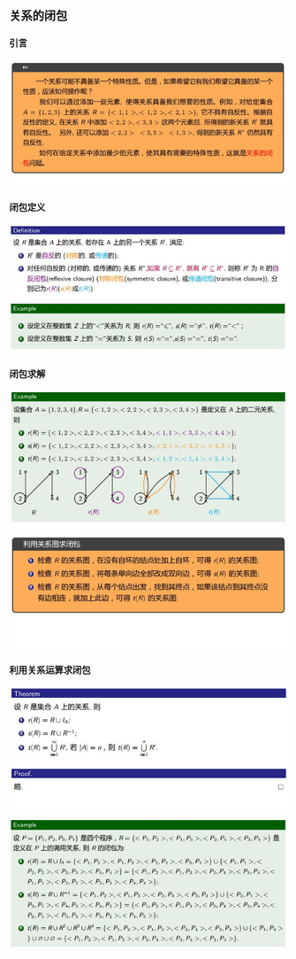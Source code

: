 ## 关系的闭包
### 引言
![49](https://github.com/Alex5Moon/mooc/blob/master/DiscreteMathematics/4BinaryRelations/pic/49.JPG)
### 闭包定义
![50](https://github.com/Alex5Moon/mooc/blob/master/DiscreteMathematics/4BinaryRelations/pic/50.JPG)
### 闭包求解
![51](https://github.com/Alex5Moon/mooc/blob/master/DiscreteMathematics/4BinaryRelations/pic/51.JPG)
> 
![52](https://github.com/Alex5Moon/mooc/blob/master/DiscreteMathematics/4BinaryRelations/pic/52.JPG)
### 利用关系运算求闭包
![53](https://github.com/Alex5Moon/mooc/blob/master/DiscreteMathematics/4BinaryRelations/pic/53.JPG)
> 
![54](https://github.com/Alex5Moon/mooc/blob/master/DiscreteMathematics/4BinaryRelations/pic/54.JPG)

